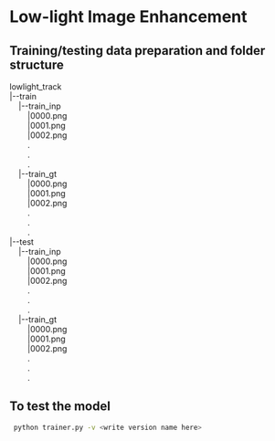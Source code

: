#  Low-light Image Enhancement

## Training/testing data preparation and folder structure
lowlight_track  
|--train  
&nbsp;&nbsp;&nbsp;&nbsp;|--train_inp  
&nbsp;&nbsp;&nbsp;&nbsp;&nbsp;&nbsp;&nbsp;&nbsp;|0000.png  
&nbsp;&nbsp;&nbsp;&nbsp;&nbsp;&nbsp;&nbsp;&nbsp;|0001.png  
&nbsp;&nbsp;&nbsp;&nbsp;&nbsp;&nbsp;&nbsp;&nbsp;|0002.png  
&nbsp;&nbsp;&nbsp;&nbsp;&nbsp;&nbsp;&nbsp;&nbsp;.  
&nbsp;&nbsp;&nbsp;&nbsp;&nbsp;&nbsp;&nbsp;&nbsp;.  
&nbsp;&nbsp;&nbsp;&nbsp;&nbsp;&nbsp;&nbsp;&nbsp;.  
&nbsp;&nbsp;&nbsp;&nbsp;|--train_gt  
&nbsp;&nbsp;&nbsp;&nbsp;&nbsp;&nbsp;&nbsp;&nbsp;|0000.png  
&nbsp;&nbsp;&nbsp;&nbsp;&nbsp;&nbsp;&nbsp;&nbsp;|0001.png  
&nbsp;&nbsp;&nbsp;&nbsp;&nbsp;&nbsp;&nbsp;&nbsp;|0002.png  
&nbsp;&nbsp;&nbsp;&nbsp;&nbsp;&nbsp;&nbsp;&nbsp;.  
&nbsp;&nbsp;&nbsp;&nbsp;&nbsp;&nbsp;&nbsp;&nbsp;.  
&nbsp;&nbsp;&nbsp;&nbsp;&nbsp;&nbsp;&nbsp;&nbsp;.  
|--test  
&nbsp;&nbsp;&nbsp;&nbsp;|--train_inp  
&nbsp;&nbsp;&nbsp;&nbsp;&nbsp;&nbsp;&nbsp;&nbsp;|0000.png  
&nbsp;&nbsp;&nbsp;&nbsp;&nbsp;&nbsp;&nbsp;&nbsp;|0001.png  
&nbsp;&nbsp;&nbsp;&nbsp;&nbsp;&nbsp;&nbsp;&nbsp;|0002.png  
&nbsp;&nbsp;&nbsp;&nbsp;&nbsp;&nbsp;&nbsp;&nbsp;.  
&nbsp;&nbsp;&nbsp;&nbsp;&nbsp;&nbsp;&nbsp;&nbsp;.  
&nbsp;&nbsp;&nbsp;&nbsp;&nbsp;&nbsp;&nbsp;&nbsp;.  
&nbsp;&nbsp;&nbsp;&nbsp;|--train_gt  
&nbsp;&nbsp;&nbsp;&nbsp;&nbsp;&nbsp;&nbsp;&nbsp;|0000.png  
&nbsp;&nbsp;&nbsp;&nbsp;&nbsp;&nbsp;&nbsp;&nbsp;|0001.png  
&nbsp;&nbsp;&nbsp;&nbsp;&nbsp;&nbsp;&nbsp;&nbsp;|0002.png  
&nbsp;&nbsp;&nbsp;&nbsp;&nbsp;&nbsp;&nbsp;&nbsp;.  
&nbsp;&nbsp;&nbsp;&nbsp;&nbsp;&nbsp;&nbsp;&nbsp;.  
&nbsp;&nbsp;&nbsp;&nbsp;&nbsp;&nbsp;&nbsp;&nbsp;.  


## To test the model

   ```bash
    python trainer.py -v <write version name here>                                                                                                

   ```